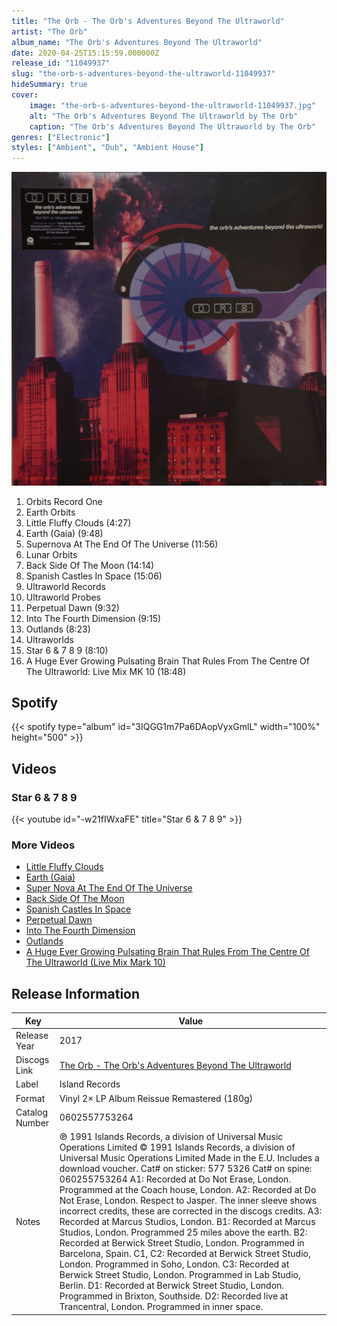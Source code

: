 ```yaml
---
title: "The Orb - The Orb's Adventures Beyond The Ultraworld"
artist: "The Orb"
album_name: "The Orb's Adventures Beyond The Ultraworld"
date: 2020-04-25T15:15:59.000000Z
release_id: "11049937"
slug: "the-orb-s-adventures-beyond-the-ultraworld-11049937"
hideSummary: true
cover:
    image: "the-orb-s-adventures-beyond-the-ultraworld-11049937.jpg"
    alt: "The Orb's Adventures Beyond The Ultraworld by The Orb"
    caption: "The Orb's Adventures Beyond The Ultraworld by The Orb"
genres: ["Electronic"]
styles: ["Ambient", "Dub", "Ambient House"]
---
```


![The Orb's Adventures Beyond The Ultraworld by The Orb](the-orb-s-adventures-beyond-the-ultraworld-11049937.jpg)

<!-- section break -->

1. Orbits Record One
2. Earth Orbits
3. Little Fluffy Clouds (4:27)
4. Earth (Gaia) (9:48)
5. Supernova At The End Of The Universe (11:56)
6. Lunar Orbits
7. Back Side Of The Moon (14:14)
8. Spanish Castles In Space (15:06)
9. Ultraworld Records
10. Ultraworld Probes
11. Perpetual Dawn (9:32)
12. Into The Fourth Dimension (9:15)
13. Outlands (8:23)
14. Ultraworlds
15. Star 6 & 7 8 9 (8:10)
16. A Huge Ever Growing Pulsating Brain That Rules From The Centre Of The Ultraworld: Live Mix MK 10 (18:48)

<!-- section break -->


## Spotify
{{< spotify type="album" id="3IQGG1m7Pa6DAopVyxGmlL" width="100%" height="500" >}}



## Videos
### Star 6 & 7 8 9
{{< youtube id="-w21fIWxaFE" title="Star 6 & 7 8 9" >}}<br>

### More Videos

- [Little Fluffy Clouds](https://www.youtube.com/watch?v=KNfjpmvbQG0)
- [Earth (Gaia)](https://www.youtube.com/watch?v=Ejnyt8wNMpc)
- [Super Nova At The End Of The Universe](https://www.youtube.com/watch?v=jRr0W7leiyw)
- [Back Side Of The Moon](https://www.youtube.com/watch?v=KanekI2PKRo)
- [Spanish Castles In Space](https://www.youtube.com/watch?v=zSy2d3UhgBM)
- [Perpetual Dawn](https://www.youtube.com/watch?v=iSNPBJKoxlQ)
- [Into The Fourth Dimension](https://www.youtube.com/watch?v=ouKGF7zin2Q)
- [Outlands](https://www.youtube.com/watch?v=RcsZdNO5fdw)
- [A Huge Ever Growing Pulsating Brain That Rules From The Centre Of The Ultraworld (Live Mix Mark 10)](https://www.youtube.com/watch?v=MlsY8MQ2CWE)


## Release Information
|  Key           | Value                                                |
| ---------------| ---------------------------------------------------- |
| Release Year   | 2017                                   |
| Discogs Link   | [The Orb - The Orb's Adventures Beyond The Ultraworld](https://www.discogs.com/release/11049937-The-Orb-The-Orbs-Adventures-Beyond-The-Ultraworld) |
| Label          | Island Records |
| Format         | Vinyl 2× LP Album Reissue Remastered (180g) |
| Catalog Number | 0602557753264 |
| Notes | ℗ 1991 Islands Records, a division of Universal Music Operations Limited © 1991 Islands Records, a division of Universal Music Operations Limited Made in the E.U. Includes a download voucher.  Cat# on sticker: 577 5326 Cat# on spine: 060255753264  A1: Recorded at Do Not Erase, London. Programmed at the Coach house, London.  A2: Recorded at Do Not Erase, London. Respect to Jasper.  The inner sleeve shows incorrect credits, these are corrected in the discogs credits. A3: Recorded at Marcus Studios, London.  B1: Recorded at Marcus Studios, London. Programmed 25 miles above the earth. B2: Recorded at Berwick Street Studio, London. Programmed in Barcelona, Spain.  C1, C2: Recorded at Berwick Street Studio, London. Programmed in Soho, London.  C3: Recorded at Berwick Street Studio, London. Programmed in Lab Studio, Berlin.  D1: Recorded at Berwick Street Studio, London. Programmed in Brixton, Southside.  D2: Recorded live at Trancentral, London. Programmed in inner space. |